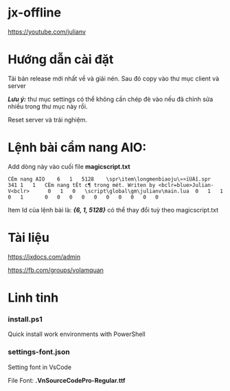 # jx-offline

https://youtube.com/julianv

# Hướng dẫn cài đặt

Tải bản release mới nhất về và giải nén. Sau đó copy vào thư mục client và server

***Lưu ý:*** thư mục settings có thể không cần chép đè vào nếu đã chỉnh sửa nhiều trong thư mục này rồi. 

Reset server và trải nghiệm.

# Lệnh bài cẩm nang AIO:

Add dòng này vào cuối file **magicscript.txt**

```
CÈm nang AIO	6	1	5128	\spr\item\longmenbiaoju\»¤ïÚÁî.spr	341	1	1	CÈm nang tÊt c¶ trong mét. Writen by <bclr=blue>Julian-V<bclr>		0	1	0	\script\global\gm\julianv\main.lua	0	1	1	0	1		0	0	0	0	0	0	0	0	0	0						
```

Item Id của lệnh bài là: ***{6,	1,	5128}*** có thể thay đổi tuỳ theo magicscript.txt

# Tài liệu

https://jxdocs.com/admin

https://fb.com/groups/volamquan

# Linh tinh

### install.ps1

Quick install work environments with PowerShell

### settings-font.json

Setting font in VsCode

File Font: **.VnSourceCodePro-Regular.ttf**
